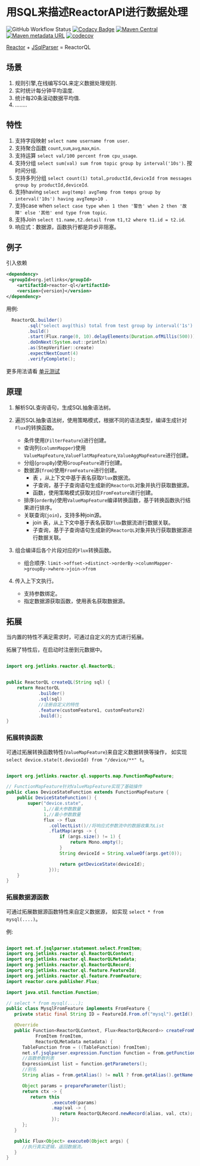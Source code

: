 # 用SQL来描述ReactorAPI进行数据处理

![GitHub Workflow Status](https://img.shields.io/github/actions/workflow/status/jetlinks/reactor-ql/maven-publish.yml?branch=master)
[![Codacy Badge](https://api.codacy.com/project/badge/Grade/9e72a110fc6744bcb183a630a827dba8)](https://app.codacy.com/gh/jetlinks/reactor-ql?utm_source=github.com&utm_medium=referral&utm_content=jetlinks/reactor-ql&utm_campaign=Badge_Grade_Settings)
[![Maven Central](https://img.shields.io/maven-central/v/org.jetlinks/reactor-ql.svg)](http://search.maven.org/#search%7Cga%7C1%7Creactor-ql)
[![Maven metadata URL](https://img.shields.io/maven-metadata/v.svg?metadataUrl=https%3A%2F%2Fcentral.sonatype.com%2Frepository%2Fmaven-snapshots%2Forg%2Fjetlinks%2Freactor-ql%2Fmaven-metadata.xml)](https://oss.sonatype.org/content/repositories/snapshots/org/jetlinks/reactor-ql/)
[![codecov](https://codecov.io/gh/jetlinks/reactor-ql/branch/master/graph/badge.svg)](https://codecov.io/gh/jetlinks/reactor-ql)

[Reactor](https://github.com/reactor) + [JSqlParser](https://github.com/JSQLParser/JSqlParser) = ReactorQL

## 场景

1. 规则引擎,在线编写SQL来定义数据处理规则.
2. 实时统计每分钟平均温度.
3. 统计每20条滚动数据平均值.
4. ........

## 特性

1. 支持字段映射 `select name username from user`.
2. 支持聚合函数 `count`,`sum`,`avg`,`max`,`min`.
3. 支持运算 `select val/100 percent from cpu_usage`.
4. 支持分组 `select sum(val) sum from topic group by interval('10s')`. 按时间分组.
5. 支持多列分组 `select count(1) total,productId,deviceId from messages group by productId,deviceId`.
6. 支持having `select avg(temp) avgTemp from temps group by interval('10s') having avgTemp>10 `.
7. 支持case when `select case type when 1 then '警告' when 2 then '故障' else '其他' end type from topic`.
8. 支持Join `select t1.name,t2.detail from t1,t2 where t1.id = t2.id`.
9. 响应式：数据源，函数执行都是异步非阻塞。

## 例子

引入依赖
```xml
<dependency>
 <groupId>org.jetlinks</groupId>
    <artifactId>reactor-ql</artifactId>
    <version>{version}</version>
</dependency>
```

用例:

```java
  ReactorQL.builder()
        .sql("select avg(this) total from test group by interval('1s') having total > 2") //按每秒分组,并计算流中数据平均值,如果平均值大于2则下游收到数据.
        .build()
        .start(Flux.range(0, 10).delayElements(Duration.ofMillis(500)))
        .doOnNext(System.out::println)
        .as(StepVerifier::create)
        .expectNextCount(4)
        .verifyComplete();
```

更多用法请看 [单元测试](https://github.com/jetlinks/reactor-ql/blob/master/src/test/java/org/jetlinks/reactor/ql/ReactorQLTest.java)

## 原理

1. 解析SQL查询语句，生成SQL抽象语法树。
2. 遍历SQL抽象语法树，使用策略模式，根据不同的语法类型，编译生成针对`Flux`的转换函数。
    * 条件使用(`FilterFeature`)进行创建。
    * 查询列(`columnMapper`)使用`ValueMapFeature`,`ValueFlatMapFeature`,`ValueAggMapFeature`进行创建。
    * 分组(`groupBy`)使用`GroupFeature`进行创建。
    * 数据源(`from`)使用`FromFeature`进行创建。
        * 表 ，从上下文中基于表名获取`Flux`数据流。
        * 子查询，基于子查询语句生成新的`ReactorQL`对象并执行获取数据源。
        * 函数，使用策略模式获取对应`FromFeature`进行创建。
    * 排序(`orderBy`)使用`ValueMapFeature`编译转换函数，基于转换函数执行结果进行排序。
    * 关联查询(`join`)，支持多种join源。
        * join 表，从上下文中基于表名获取`Flux`数据流进行数据关联。
        * 子查询，基于子查询语句生成新的`ReactorQL`对象并执行获取数据源进行数据关联。

3. 组合编译后各个片段对应的`Flux`转换函数。
    * 组合顺序: `limit->offset->distinct->orderBy->columnMapper->groupBy->where->join->from`
4. 传入上下文执行。
    * 支持参数绑定。
    * 指定数据源获取函数，使用表名获取数据源。

## 拓展

当内置的特性不满足需求时，可通过自定义的方式进行拓展。

拓展了特性后，在启动时注册到元数据中。

```java

import org.jetlinks.reactor.ql.ReactorQL;


public ReactorQL createQL(String sql) {
    return ReactorQL
            .builder()
            .sql(sql)
            //注册自定义的特性
            .feature(customFeature1, customFeature2)
            .build();
}


```

### 拓展转换函数

可通过拓展转换函数特性(`ValueMapFeature`)来自定义数据转换等操作，
如实现 `select device.state(t.deviceId) from "/device/**" t`。

```java

import org.jetlinks.reactor.ql.supports.map.FunctionMapFeature;

// FunctionMapFeature针对ValueMapFeature实现了基础操作
public class DeviceStateFunction extends FunctionMapFeature {
    public DeviceStateFunction() {
        super("device.state",
              1,//最大参数数量
              1,//最小参数数量
              flux -> flux 
                .collectList()//将响应式参数流中的数据收集为List
                .flatMap(args -> {
                    if (args.size() != 1) {
                        return Mono.empty();
                    }
                    String deviceId = String.valueOf(args.get(0));

                    return getDeviceState(deviceId);
                }));
    }
}


```

### 拓展数据源函数

可通过拓展数据源函数特性来自定义数据源，
如实现 `select * from mysql(....)`。

例:

```java

import net.sf.jsqlparser.statement.select.FromItem;
import org.jetlinks.reactor.ql.ReactorQLContext;
import org.jetlinks.reactor.ql.ReactorQLMetadata;
import org.jetlinks.reactor.ql.ReactorQLRecord;
import org.jetlinks.reactor.ql.feature.FeatureId;
import org.jetlinks.reactor.ql.feature.FromFeature;
import reactor.core.publisher.Flux;

import java.util.function.Function;

// select * from mysql(....);
public class MysqlFromFeature implements FromFeature {
   private static final String ID = FeatureId.From.of("mysql").getId();

   @Override
   public Function<ReactorQLContext, Flux<ReactorQLRecord>> createFromMapper(
           FromItem fromItem,
           ReactorQLMetadata metadata) {
      TableFunction from = ((TableFunction) fromItem);
      net.sf.jsqlparser.expression.Function function = from.getFunction();
      //函数参数列表
      ExpressionList list = function.getParameters();
      //别名
      String alias = from.getAlias() != null ? from.getAlias().getName() : null;

      Object params = prepareParameter(list);
      return ctx -> {
         return this
                 .execute0(params)
                 .map(val -> {
                    return ReactorQLRecord.newRecord(alias, val, ctx);
                 });
      };
   }

   public Flux<Object> execute0(Object args) {
      //执行真实逻辑，返回数据流。
   }
}

```
 
